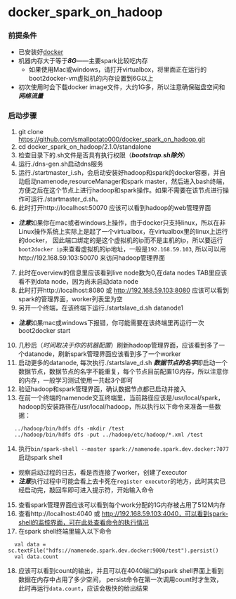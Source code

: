 # docker_spark_on_hadoop

### 前提条件
* 已安装好[docker](www.docker.com)
* 机器内存大于等于***8G***——主要spark比较吃内存
  * 如果使用Mac或windows，请打开virtualbox，将里面正在运行的boot2docker-vm虚拟机的内存设置到6G以上
* 初次使用时会下载docker image文件，大约1G多，所以注意确保磁盘空间和***网络流量***

### 启动步骤
1. git clone https://github.com/smallpotato000/docker_spark_on_hadoop.git
2. cd docker_spark_on_hadoop/2.1.0/standalone
3. 检查目录下的.sh文件是否具有执行权限（***bootstrap.sh除外***）
4. 运行./dns-gen.sh启动dns服务
5. 运行./startmaster_i.sh，会启动安装好hadoop和spark的docker容器，并自动启动namenode,resourceManager和spark master，然后进入bash终端，方便之后在这个节点上进行hadoop和spark操作。如果不需要在该节点进行操作可运行./startmaster_d.sh。
6. 此时打开http://localhost:50070 应该可以看到hadoop的web管理界面
  * ***注意***如果你在mac或者windows上操作，由于docker只支持linux，所以在非Linux操作系统上实际上是起了一个virtualbox，在virtualbox里的linux上运行的docker，
  因此端口绑定的是这个虚拟机的ip而不是主机的ip，所以要运行`boot2docker ip`来查看虚拟机的ip地址，一般是`192.168.59.103`, 所以可以用http://192.168.59.103:50070 来访问hadoop管理界面
7. 此时在overview的信息里应该看到live node数为0,在data nodes TAB里应该看不到data node，因为尚未启动data node
8. 此时打开http://localhost:8080 或 http://192.168.59.103:8080 应该可以看到spark的管理界面，worker列表里为空
9. 另开一个终端，在该终端下运行./startslave_d.sh datanode1
  * ***注意***如果mac或windows下报错，你可能需要在该终端里再运行一次boot2docker start
10. 几秒后（*时间取决于你的机器配置*）刷新hadoop管理界面，应该看到多了一个datanode，刷新spark管理界面应该看到多了一个worker
11. 启动更多的datanode, 每次执行./startslave_d.sh ***数据节点的名字***即启动一个数据节点，数据节点的名字不能重复，每个节点目前配置1G内存，所以注意你的内存，一般学习测试使用一共起3个即可
12. 验证hadoop和spark管理界面，确认数据节点都已启动并接入
13. 在前一个终端的namenode交互终端里，当前路径应该是/usr/local/spark，hadoop的安装路径在/usr/local/hadoop，所以执行以下命令来准备一些数据：

  ```
    ../hadoop/bin/hdfs dfs -mkdir /test
    ../hadoop/bin/hdfs dfs -put ../hadoop/etc/hadoop/*.xml /test
  ```
14. 执行`bin/spark-shell --master spark://namenode.spark.dev.docker:7077`启动spark shell
  * 观察启动过程的日志，看是否连接了worker，创建了executor
  * ***注意***执行过程中可能会看上去卡死在`register executor`的地方，此时其实已经启动完，敲回车即可进入提示符，开始输入命令
15. 查看spark管理界面应该可以看到每个work分配的1G内存被占用了512M内存
16. 查看http://localhost:4040 或 http://192.168.59.103:4040，可以看到spark-shell的监控界面，可在此处查看命令的执行情况
17. 在spark shell终端里输入以下命令

  ```
    val data = sc.textFile("hdfs://namenode.spark.dev.docker:9000/test").persist()
    val data.count
  ```
18. 应该可以看到count的输出，并且可以在4040端口的spark shell界面上看到数据在内存中占用了多少空间， persist命令在第一次调用count时才生效， 此时再运行`data.count`，应该会极快的给出结果 

